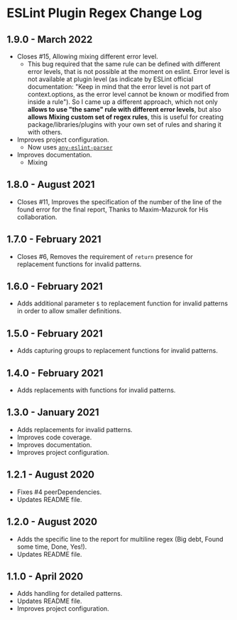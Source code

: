 # ESLint Plugin Regex Change Log

## 1.9.0 - March 2022

* Closes #15, Allowing mixing different error level.
  * This bug required that the same rule can be defined with different error levels, that is not possible at the moment on eslint. Error level is not available at plugin level (as indicate by ESLint official documentation: "Keep in mind that the error level is not part of context.options, as the error level cannot be known or modified from inside a rule"). So I came up a different approach, which not only **allows to use "the same" rule with different error levels**, but also **allows Mixing custom set of regex rules**, this is useful for creating package/libraries/plugins with your own set of rules and sharing it with others.
* Improves project configuration.
  * Now uses [`any-eslint-parser`](https://www.npmjs.com/package/any-eslint-parser)
* Improves documentation.
  * Mixing

## 1.8.0 - August 2021

* Closes #11, Improves the specification of the number of the line of the found error for the final report, Thanks to Maxim-Mazurok for His collaboration.

## 1.7.0 - February 2021

* Closes #6, Removes the requirement of `return` presence for replacement functions for invalid patterns.

## 1.6.0 - February 2021

* Adds additional parameter `$` to replacement function for invalid patterns in order to allow smaller definitions.

## 1.5.0 - February 2021

* Adds capturing groups to replacement functions for invalid patterns.

## 1.4.0 - February 2021

* Adds replacements with functions for invalid patterns.

## 1.3.0 - January 2021

* Adds replacements for invalid patterns.
* Improves code coverage.
* Improves documentation.
* Improves project configuration.

## 1.2.1 - August 2020

* Fixes #4 peerDependencies.
* Updates README file.

## 1.2.0 - August 2020

* Adds the specific line to the report for multiline regex (Big debt, Found some time, Done, Yes!).
* Updates README file.

## 1.1.0 - April 2020

* Adds handling for detailed patterns.
* Updates README file.
* Improves project configuration.
